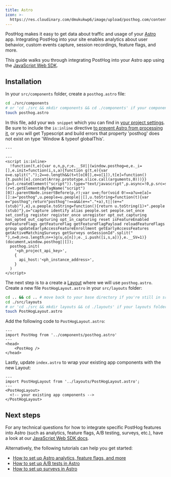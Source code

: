 ```yaml
---
title: Astro
icon: >-
  https://res.cloudinary.com/dmukukwp6/image/upload/posthog.com/contents/docs/integrate/frameworks/astro.svg
---
```


PostHog makes it easy to get data about traffic and usage of your [Astro](https://astro.build/) app. Integrating PostHog into your site enables analytics about user behavior, custom events capture, session recordings, feature flags, and more.

This guide walks you through integrating PostHog into your Astro app using the [JavaScript Web SDK](/docs/libraries/js).

## Installation

In your `src/components` folder, create a `posthog.astro` file:

```bash
cd ./src/components 
# or 'cd ./src && mkdir components && cd ./components' if your components folder doesnt exist 
touch posthog.astro
```

In this file, add your `Web snippet` which you can find in [your project settings](https://us.posthog.com/settings/project#snippet). Be sure to include the `is:inline` directive [to prevent Astro from processing it](https://docs.astro.build/en/guides/client-side-scripts/#opting-out-of-processing), or you will get Typescript and build errors that property 'posthog' does not exist on type 'Window & typeof globalThis'.

```astro file=posthog.astro
---

---
<script is:inline>
  !function(t,e){var o,n,p,r;e.__SV||(window.posthog=e,e._i=[],e.init=function(i,s,a){function g(t,e){var o=e.split(".");2==o.length&&(t=t[o[0]],e=o[1]),t[e]=function(){t.push([e].concat(Array.prototype.slice.call(arguments,0)))}}(p=t.createElement("script")).type="text/javascript",p.async=!0,p.src=s.api_host+"/static/array.js",(r=t.getElementsByTagName("script")[0]).parentNode.insertBefore(p,r);var u=e;for(void 0!==a?u=e[a]=[]:a="posthog",u.people=u.people||[],u.toString=function(t){var e="posthog";return"posthog"!==a&&(e+="."+a),t||(e+=" (stub)"),e},u.people.toString=function(){return u.toString(1)+".people (stub)"},o="capture identify alias people.set people.set_once set_config register register_once unregister opt_out_capturing has_opted_out_capturing opt_in_capturing reset isFeatureEnabled onFeatureFlags getFeatureFlag getFeatureFlagPayload reloadFeatureFlags group updateEarlyAccessFeatureEnrollment getEarlyAccessFeatures getActiveMatchingSurveys getSurveys onSessionId".split(" "),n=0;n<o.length;n++)g(u,o[n]);e._i.push([i,s,a])},e.__SV=1)}(document,window.posthog||[]);
  posthog.init(
    '<ph_project_api_key>',
    {
      api_host:'<ph_instance_address>',
    }
  )
</script>
```

The next step is to a create a [Layout](https://docs.astro.build/en/core-concepts/layouts/) where we will use `posthog.astro`. Create a new file `PostHogLayout.astro` in your `src/layouts` folder:

```bash
cd .. && cd .. # move back to your base directory if you're still in src/components/posthog.astro
cd ./src/layouts
# or 'cd ./src && mkdir layouts && cd ./layouts' if your layouts folder doesn't exist yet
touch PostHogLayout.astro
```

Add the following code to `PostHogLayout.astro`:

```astro file=PostHogLayout.astro
---
import PostHog from '../components/posthog.astro'
---
<head>
	<PostHog />
</head>
```

Lastly, update `index.astro` to wrap your existing app components with the new Layout:

```astro file=index.astro
---
import PostHogLayout from '../layouts/PostHogLayout.astro';
---
<PostHogLayout>
  <!-- your existing app components -->
</PostHogLayout>
```

## Next steps

For any technical questions for how to integrate specific PostHog features into Astro (such as analytics, feature flags, A/B testing, surveys, etc.), have a look at our [JavaScript Web SDK docs](/docs/libraries/js).

Alternatively, the following tutorials can help you get started:

- [How to set up Astro analytics, feature flags, and more](/tutorials/astro-analytics)
- [How to set up A/B tests in Astro](/tutorials/astro-ab-tests)
- [How to set up surveys in Astro](/tutorials/astro-surveys)

